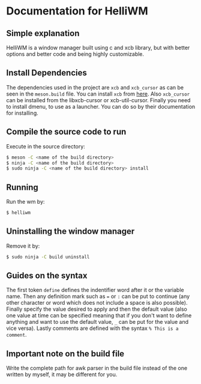 # Documentation for HelliWM

## Simple explanation
HelliWM is a window manager built using c and xcb library, but with better options and better code and being highly customizable.

## Install Dependencies
The dependencies used in the project are `xcb` and `xcb_cursor` as can be seen in the `meson.build` file.
You can install `xcb` from [here](https://xcb.freedesktop.org/dist/).
Also `xcb_cursor` can be installed from the libxcb-cursor or xcb-util-cursor.
Finally you need to install dmenu, to use as a launcher. You can do so by their documentation for installing.

## Compile the source code to run
Execute in the source directory:
```bash
$ meson -C <name of the build directory>
$ ninja -C <name of the build directory>
$ sudo ninja -C <name of the build directory> install
```
## Running
Run the wm by:
```sh
$ helliwm
```
## Uninstalling the window manager
Remove it by:
```sh
$ sudo ninja -C build uninstall
```

## Guides on the syntax
The first token `define` defines the indentifier word after it or the variable name.
Then any definition mark such as `=` or `:` can be put to continue (any other character or word which does not include a space is also possible).
Finally specify the value desired to apply and then the default value (also one value at time can be specified meaning that if you don't want to define anything and want to use the default value, `_` can be put for the value and vice versa).
Lastly comments are defined with the syntax `% This is a comment`.

## Important note on the build file
Write the complete path for awk parser in the build file instead of the one written by myself, it may be different for you.
